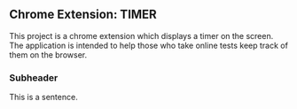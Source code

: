 ## Chrome Extension: TIMER

This project is a chrome extension which displays a timer on the screen.
The application is intended to help those who take online tests keep track of them on the browser.

### Subheader
This is a sentence.